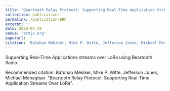 ```yaml
---
title: "Beartooth Relay Protocol: Supporting Real-Time Application Streams Over LoRa"
collection: publications
permalink: /publication/BRP
excerpt: ''
date: 2020-04-19
venue: 'arXiv.org'
paperurl: ''
citation: 'Batuhan Mekiker, Mike P. Witte, Jefferson Jones, Michael Monaghan (2020). &quot;Beartooth Relay Protocol: Supporting Real-Time Application Streams Over LoRa.&quot;'
---
```

Supporting Real-Time Applications streams over LoRa using Beartooth Radio.

<!-- [Download paper here](http://academicpages.github.io/files/paper3.pdf) -->

Recommended citation: Batuhan Mekiker, Mike P. Witte, Jefferson Jones, Michael Monaghan. "Beartooth Relay Protocol: Supporting Real-Time Application Streams Over LoRa".
